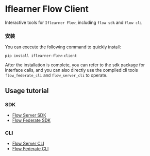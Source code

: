 # Iflearner Flow Client
Interactive tools for `Iflearner Flow`, including `flow sdk` and `flow cli`

### 安装
You can execute the following command to quickly install:
```shell
pip install iflearner-flow-client
```
After the installation is complete, you can refer to the sdk package for interface calls,
and you can also directly use the compiled cli tools `flow_federate_cli` and `flow_server_cli` to operate.

## Usage tutorial
### SDK
- [Flow Server SDK](https://iflytek.github.io/iflearner-flow/api/flow_server_sdk)
- [Flow Federate SDK](https://iflytek.github.io/iflearner-flow/api/flow_federate_sdk)

### CLI
- [Flow Server CLI](https://iflytek.github.io/iflearner-flow/api/flow_server_cli)
- [Flow Federate CLI](https://iflytek.github.io/iflearner-flow/api/flow_federate_cli)